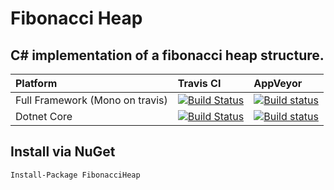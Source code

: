 Fibonacci Heap
=============

## C# implementation of a fibonacci heap structure.

| Platform | Travis CI | AppVeyor |
| :--- | :--- | :--- |
|Full Framework (Mono on travis)| [![Build Status](https://travis-ci.org/sqeezy/FibonacciHeap.svg?branch=master)](https://travis-ci.org/sqeezy/FibonacciHeap) |[![Build status](https://ci.appveyor.com/api/projects/status/lqn7h9my1eoot36j/branch/master?svg=true)](https://ci.appveyor.com/project/sqeezy/fibonacciheap)|
|Dotnet Core|[![Build Status](https://travis-ci.org/sqeezy/FibonacciHeap.svg?branch=dotnet_core)](https://travis-ci.org/sqeezy/FibonacciHeap)|[![Build status](https://ci.appveyor.com/api/projects/status/lqn7h9my1eoot36j/branch/dotnet_core?svg=true)](https://ci.appveyor.com/project/sqeezy/fibonacciheap)|

## Install via NuGet

    Install-Package FibonacciHeap